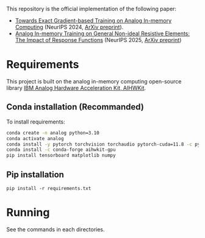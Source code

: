 
This repository is the official implementation of the following paper:
- [Towards Exact Gradient-based Training on Analog In-memory Computing](https://openreview.net/forum?id=5GwbKlBIIf) (NeurIPS 2024, [ArXiv preprint](https://arxiv.org/abs/2406.12774)). 
- [Analog In-memory Training on General Non-ideal Resistive Elements: The Impact of Response Functions](https://openreview.net/forum?id=tEoHyv61FQ) (NeurIPS 2025, [ArXiv preprint](https://arxiv.org/abs/2502.06309))


# Requirements

This project is built on the analog in-memory computing open-source library [IBM Analog Hardware Acceleration Kit, AIHWKit](https://github.com/IBM/aihwkit).
## Conda installation (Recommanded)
To install requirements:
```bash
conda create -n analog python=3.10
conda activate analog
conda install -y pytorch torchvision torchaudio pytorch-cuda=11.8 -c pytorch -c nvidia
conda install -c conda-forge aihwkit-gpu
pip install tensorboard matplotlib numpy
```
## Pip installation
```setup
pip install -r requirements.txt
```

# Running
See the commands in each directories.